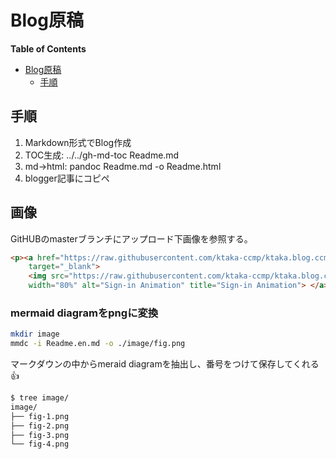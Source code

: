 # Blog原稿

<!-- markdown-toc start - Don't edit this section. Run M-x markdown-toc-refresh-toc -->
**Table of Contents**

- [Blog原稿](#blog原稿)
    - [手順](#手順)

<!-- markdown-toc end -->

## 手順

1. Markdown形式でBlog作成
1. TOC生成: ../../gh-md-toc Readme.md
1. md->html: pandoc Readme.md -o Readme.html
1. blogger記事にコピペ

## 画像

GitHUBのmasterブランチにアップロード下画像を参照する。

```html
<p><a href="https://raw.githubusercontent.com/ktaka-ccmp/ktaka.blog.ccmp.jp/master/2024/Axum-Google-OAuth2-Login/image/fig-1.png"
    target="_blank">
    <img src="https://raw.githubusercontent.com/ktaka-ccmp/ktaka.blog.ccmp.jp/master/2024/Axum-Google-OAuth2-Login/image/fig-1.png"
    width="80%" alt="Sign-in Animation" title="Sign-in Animation"> </a></p>
```

### mermaid diagramをpngに変換

```bash
mkdir image
mmdc -i Readme.en.md -o ./image/fig.png
```

マークダウンの中からmeraid diagramを抽出し、番号をつけて保存してくれる👍

```bash
$ tree image/
image/
├── fig-1.png
├── fig-2.png
├── fig-3.png
└── fig-4.png
```
